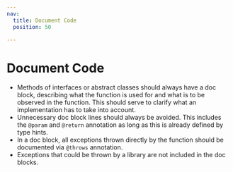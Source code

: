```yaml
---
nav:
  title: Document Code
  position: 50

---
```


# Document Code

* Methods of interfaces or abstract classes should always have a doc block, describing what the function is used for and what is to be observed in the function. This should serve to clarify what an implementation has to take into account.
* Unnecessary doc block lines should always be avoided. This includes the `@param` and `@return` annotation as long as this is already defined by type hints.
* In a doc block, all exceptions thrown directly by the function should be documented via `@throws` annotation. 
* Exceptions that could be thrown by a library are not included in the doc blocks.
